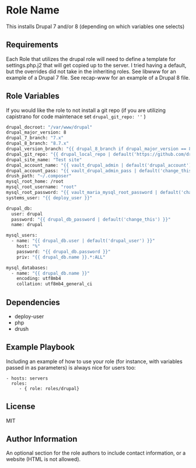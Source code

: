 Role Name
=========

This installs Drupal 7 and/or 8 (depending on which variables one selects)

Requirements
------------

Each Role that utilizes the drupal role will need to define a template for settings.php.j2 that will get copied up to the server.  I tried having a default, but the overrides did not take in the inheriting roles.  See libwww for an example of a Drupal 7 file.  See recap-www for an example of a Drupal 8 file.

Role Variables
--------------

If you would like the role to not install a git repo (if you are utilizing capistrano for code maintenace set `drupal_git_repo: ''` )

```bash
drupal_docroot: "/var/www/drupal"
drupal_major_version: 8
drupal_7_branch: "7.x"
drupal_8_branch: "8.7.x"
drupal_version_branch: "{{ drupal_8_branch if drupal_major_version == 8 else drupal_7_branch }}"
drupal_git_repo: "{{ drupal_local_repo | default('https://github.com/drupal/drupal.git') }}"
drupal_site_name: "Test site"
drupal_account_name: "{{ vault_drupal_admin | default('drupal_account') }}"
drupal_account_pass: "{{ vault_drupal_admin_pass | default('change_this') }}"
drush_path: "~/.composer"
mysql_root_home: /root
mysql_root_username: "root"
mysql_root_password: "{{ vault_maria_mysql_root_password | default('change_this') }}"
systems_user: "{{ deploy_user }}"

drupal_db:
  user: drupal
  password: "{{ drupal_db_password | default('change_this') }}"
  name: drupal

mysql_users:
  - name: "{{ drupal_db.user | default('drupal_user') }}"
    host: "%"
    password: "{{ drupal_db.password }}"
    priv: "{{ drupal_db.name }}.*:ALL"

mysql_databases:
  - name: "{{ drupal_db.name }}"
    encoding: utf8mb4
    collation: utf8mb4_general_ci
```


Dependencies
------------

- deploy-user
- php
- drush

Example Playbook
----------------

Including an example of how to use your role (for instance, with variables
passed in as parameters) is always nice for users too:

    - hosts: servers
      roles:
         - { role: roles/drupal}

License
-------

MIT

Author Information
------------------

An optional section for the role authors to include contact information, or a
website (HTML is not allowed).
